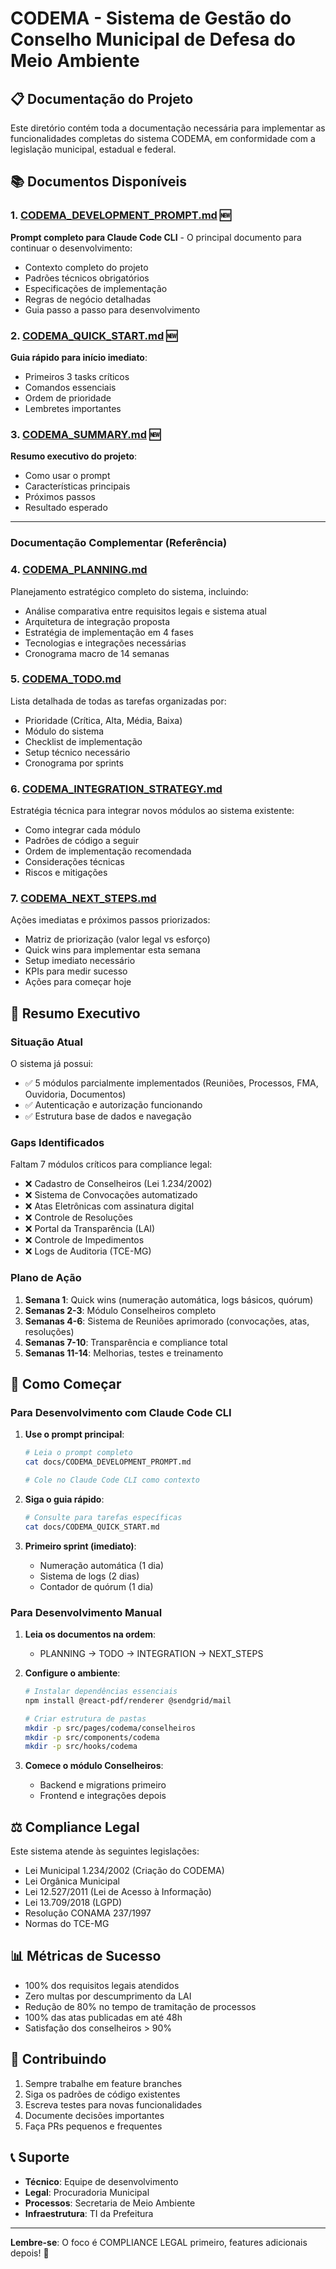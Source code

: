 # CODEMA - Sistema de Gestão do Conselho Municipal de Defesa do Meio Ambiente

## 📋 Documentação do Projeto

Este diretório contém toda a documentação necessária para implementar as funcionalidades completas do sistema CODEMA, em conformidade com a legislação municipal, estadual e federal.

## 📚 Documentos Disponíveis

### 1. [CODEMA_DEVELOPMENT_PROMPT.md](./CODEMA_DEVELOPMENT_PROMPT.md) 🆕
**Prompt completo para Claude Code CLI** - O principal documento para continuar o desenvolvimento:
- Contexto completo do projeto
- Padrões técnicos obrigatórios
- Especificações de implementação
- Regras de negócio detalhadas
- Guia passo a passo para desenvolvimento

### 2. [CODEMA_QUICK_START.md](./CODEMA_QUICK_START.md) 🆕
**Guia rápido para início imediato**:
- Primeiros 3 tasks críticos
- Comandos essenciais
- Ordem de prioridade
- Lembretes importantes

### 3. [CODEMA_SUMMARY.md](./CODEMA_SUMMARY.md) 🆕
**Resumo executivo do projeto**:
- Como usar o prompt
- Características principais
- Próximos passos
- Resultado esperado

---

### Documentação Complementar (Referência)

### 4. [CODEMA_PLANNING.md](./CODEMA_PLANNING.md)
Planejamento estratégico completo do sistema, incluindo:
- Análise comparativa entre requisitos legais e sistema atual
- Arquitetura de integração proposta
- Estratégia de implementação em 4 fases
- Tecnologias e integrações necessárias
- Cronograma macro de 14 semanas

### 5. [CODEMA_TODO.md](./CODEMA_TODO.md)
Lista detalhada de todas as tarefas organizadas por:
- Prioridade (Crítica, Alta, Média, Baixa)
- Módulo do sistema
- Checklist de implementação
- Setup técnico necessário
- Cronograma por sprints

### 6. [CODEMA_INTEGRATION_STRATEGY.md](./CODEMA_INTEGRATION_STRATEGY.md)
Estratégia técnica para integrar novos módulos ao sistema existente:
- Como integrar cada módulo
- Padrões de código a seguir
- Ordem de implementação recomendada
- Considerações técnicas
- Riscos e mitigações

### 7. [CODEMA_NEXT_STEPS.md](./CODEMA_NEXT_STEPS.md)
Ações imediatas e próximos passos priorizados:
- Matriz de priorização (valor legal vs esforço)
- Quick wins para implementar esta semana
- Setup imediato necessário
- KPIs para medir sucesso
- Ações para começar hoje

## 🎯 Resumo Executivo

### Situação Atual
O sistema já possui:
- ✅ 5 módulos parcialmente implementados (Reuniões, Processos, FMA, Ouvidoria, Documentos)
- ✅ Autenticação e autorização funcionando
- ✅ Estrutura base de dados e navegação

### Gaps Identificados
Faltam 7 módulos críticos para compliance legal:
- ❌ Cadastro de Conselheiros (Lei 1.234/2002)
- ❌ Sistema de Convocações automatizado
- ❌ Atas Eletrônicas com assinatura digital
- ❌ Controle de Resoluções
- ❌ Portal da Transparência (LAI)
- ❌ Controle de Impedimentos
- ❌ Logs de Auditoria (TCE-MG)

### Plano de Ação
1. **Semana 1**: Quick wins (numeração automática, logs básicos, quórum)
2. **Semanas 2-3**: Módulo Conselheiros completo
3. **Semanas 4-6**: Sistema de Reuniões aprimorado (convocações, atas, resoluções)
4. **Semanas 7-10**: Transparência e compliance total
5. **Semanas 11-14**: Melhorias, testes e treinamento

## 🚀 Como Começar

### Para Desenvolvimento com Claude Code CLI

1. **Use o prompt principal**:
   ```bash
   # Leia o prompt completo
   cat docs/CODEMA_DEVELOPMENT_PROMPT.md
   
   # Cole no Claude Code CLI como contexto
   ```

2. **Siga o guia rápido**:
   ```bash
   # Consulte para tarefas específicas
   cat docs/CODEMA_QUICK_START.md
   ```

3. **Primeiro sprint (imediato)**:
   - Numeração automática (1 dia)
   - Sistema de logs (2 dias)
   - Contador de quórum (1 dia)

### Para Desenvolvimento Manual

1. **Leia os documentos na ordem**:
   - PLANNING → TODO → INTEGRATION → NEXT_STEPS

2. **Configure o ambiente**:
   ```bash
   # Instalar dependências essenciais
   npm install @react-pdf/renderer @sendgrid/mail
   
   # Criar estrutura de pastas
   mkdir -p src/pages/codema/conselheiros
   mkdir -p src/components/codema
   mkdir -p src/hooks/codema
   ```

3. **Comece o módulo Conselheiros**:
   - Backend e migrations primeiro
   - Frontend e integrações depois

## ⚖️ Compliance Legal

Este sistema atende às seguintes legislações:
- Lei Municipal 1.234/2002 (Criação do CODEMA)
- Lei Orgânica Municipal
- Lei 12.527/2011 (Lei de Acesso à Informação)
- Lei 13.709/2018 (LGPD)
- Resolução CONAMA 237/1997
- Normas do TCE-MG

## 📊 Métricas de Sucesso

- 100% dos requisitos legais atendidos
- Zero multas por descumprimento da LAI
- Redução de 80% no tempo de tramitação de processos
- 100% das atas publicadas em até 48h
- Satisfação dos conselheiros > 90%

## 🤝 Contribuindo

1. Sempre trabalhe em feature branches
2. Siga os padrões de código existentes
3. Escreva testes para novas funcionalidades
4. Documente decisões importantes
5. Faça PRs pequenos e frequentes

## 📞 Suporte

- **Técnico**: Equipe de desenvolvimento
- **Legal**: Procuradoria Municipal
- **Processos**: Secretaria de Meio Ambiente
- **Infraestrutura**: TI da Prefeitura

---

**Lembre-se**: O foco é COMPLIANCE LEGAL primeiro, features adicionais depois! 🎯